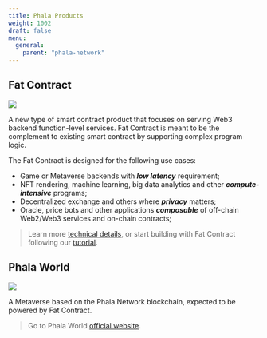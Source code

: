 ```yaml
---
title: Phala Products
weight: 1002
draft: false
menu:
  general:
    parent: "phala-network"
---
```


<!-- TODO.shelven: add a product framework including all the following ones -->

## Fat Contract

![](https://miro.medium.com/max/1400/1*OWyWrBXtTEj4bHcAszSONQ.jpeg)

A new type of smart contract product that focuses on serving Web3 backend function-level services.
Fat Contract is meant to be the complement to existing smart contract by supporting complex program logic.

The Fat Contract is designed for the following use cases:

- Game or Metaverse backends with ***low latency*** requirement;
- NFT rendering, machine learning, big data analytics and other ***compute-intensive*** programs;
- Decentralized exchange and others where ***privacy*** matters;
- Oracle, price bots and other applications ***composable*** of off-chain Web2/Web3 services and on-chain contracts;

> Learn more [technical details](/en-us/general/development/fat-contract), or start building with Fat Contract following our [tutorial](/en-us/build/developer/fat-contract-tutorial).

## Phala World

![](/images/general/phala_world.jpg)

A Metaverse based on the Phala Network blockchain, expected to be powered by Fat Contract.

> Go to Phala World [official website](https://www.phalaworld.com/).
